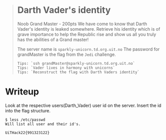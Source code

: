 ># Darth Vader's identity
>Noob Grand Master - 200pts
>We have come to know that Darth Vader's identity is leaked somewhere.
>Retrieve his identity which is of grave importance to help the Republic rise and show us all you truly has the abilities of a Grand master!
>
>
>
>
>The server name is `sparkly-unicorn.td.org.uit.no` The password for grandMaster is the flag from the `Jedi` challenge.
>
>
>```
>Tips: `ssh grandMaster@sparkly-unicorn.td.org.uit.no`
>Tips: `Vader lives in harmony with unicorns`
>Tips: `Reconstruct the flag with Darth Vaders identity`
>```




# Writeup
Look at the respective users(Darth_Vader) user id on the server. Insert the id into the flag structure.
```
$ less /etc/passwd
Will list all user and their id's.
```

`
UiTHack22{991323122}
`